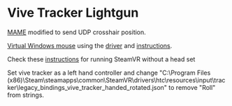# Vive Tracker Lightgun

[MAME](https://github.com/caiom/mame) modified to send UDP crosshair position.

[Virtual Windows mouse](https://github.com/caiom/win_virtual_mouse) using the [driver](https://github.com/hedgar2017/loki-hidriver) and [instructions](https://github.com/xibici/loki-hidriver).

Check these [instructions](https://github.com/n1ckfg/ViveTrackerExample) for running SteamVR without a head set


Set vive tracker as a left hand controller and change
"C:\Program Files (x86)\Steam\steamapps\common\SteamVR\drivers\htc\resources\input\tracker\legacy_bindings_vive_tracker_handed_rotated.json"
to remove "Roll" from strings.
